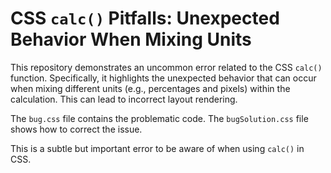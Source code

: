 # CSS `calc()` Pitfalls: Unexpected Behavior When Mixing Units

This repository demonstrates an uncommon error related to the CSS `calc()` function.  Specifically, it highlights the unexpected behavior that can occur when mixing different units (e.g., percentages and pixels) within the calculation. This can lead to incorrect layout rendering.

The `bug.css` file contains the problematic code. The `bugSolution.css` file shows how to correct the issue.

This is a subtle but important error to be aware of when using `calc()` in CSS.